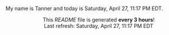 My name is Tanner and today is Saturday, April 27, 11:17 PM EDT.

<p align="center">This <i>README</i> file is generated <b>every 3 hours</b>!</br>Last refresh: Saturday, April 27, 11:17 PM EDT<br /></p>
